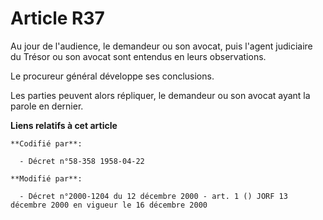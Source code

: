 # Article R37

Au jour de l'audience, le demandeur ou son avocat, puis l'agent judiciaire du Trésor ou son avocat sont entendus en leurs
observations.

Le procureur général développe ses conclusions.

Les parties peuvent alors répliquer, le demandeur ou son avocat ayant la parole en dernier.

**Liens relatifs à cet article**

	**Codifié par**:

	  - Décret n°58-358 1958-04-22

	**Modifié par**:

	  - Décret n°2000-1204 du 12 décembre 2000 - art. 1 () JORF 13 décembre 2000 en vigueur le 16 décembre 2000
